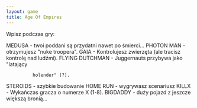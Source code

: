```yaml
---
layout: game
title: Age Of Empires
---
```


Wpisz podczas gry:

MEDUSA 			- twoi poddani są przydatni 
nawet po 
			  śmierci...
PHOTON MAN 		- otrzymujesz "nuke troopera".
GAIA 			- Kontrolujesz zwierzęta (ale tracisz 
kontrolę 
			  nad ludźmi).
FLYING DUTCHMAN	- Juggernauts przybywa jako "latający  
 
			  holender" (?).
STEROIDS 		- szybkie budowanie
HOME RUN 		- wygrywasz scenariusz
KILLX 			- Wykańczas gracza o numerze X 
(1-8).
BIGDADDY 		- duży pojazd z jeszcze większą 
bronią...
